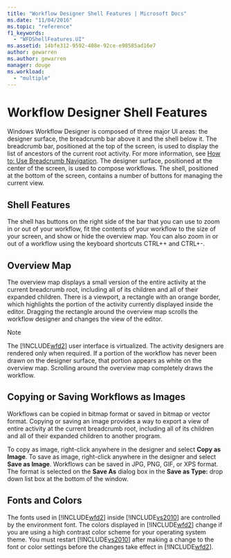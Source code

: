 ```yaml
---
title: "Workflow Designer Shell Features | Microsoft Docs"
ms.date: "11/04/2016"
ms.topic: "reference"
f1_keywords: 
  - "WFDShellFeatures.UI"
ms.assetid: 14bfe312-9592-408e-92ce-e98585ad16e7
author: gewarren
ms.author: gewarren
manager: douge
ms.workload: 
  - "multiple"
---
```

# Workflow Designer Shell Features

Windows Workflow Designer is composed of three major UI areas: the designer surface, the breadcrumb bar above it and the shell below it. The breadcrumb bar, positioned at the top of the screen, is used to display the list of ancestors of the current root activity. For more information, see [How to: Use Breadcrumb Navigation](../workflow-designer/how-to-use-breadcrumb-navigation.md). The designer surface, positioned at the center of the screen, is used to compose workflows. The shell, positioned at the bottom of the screen, contains a number of buttons for managing the current view.

## Shell Features
 The shell has buttons on the right side of the bar that you can use to zoom in or out of your workflow, fit the contents of your workflow to the size of your screen, and show or hide the overview map. You can also zoom in or out of a workflow using the keyboard shortcuts CTRL++ and CTRL+-.

## Overview Map
 The overview map displays a small version of the entire activity at the current breadcrumb root, including all of its children and all of their expanded children. There is a viewport, a rectangle with an orange border, which highlights the portion of the activity currently displayed inside the editor. Dragging the rectangle around the overview map scrolls the workflow designer and changes the view of the editor.

> [!NOTE]
> The [!INCLUDE[wfd2](../workflow-designer/includes/wfd2_md.md)] user interface is virtualized. The activity designers are rendered only when required. If a portion of the workflow has never been drawn on the designer surface, that portion appears as white on the overview map. Scrolling around the overview map completely draws the workflow.

## Copying or Saving Workflows as Images
 Workflows can be copied in bitmap format or saved in bitmap or vector format. Copying or saving an image provides a way to export a view of entire activity at the current breadcrumb root, including all of its children and all of their expanded children to another program.

 To copy as image, right-click anywhere in the designer and select **Copy as Image**. To save as image, right-click anywhere in the designer and select **Save as Image**. Workflows can be saved in JPG, PNG, GIF, or XPS format. The format is selected on the **Save As** dialog box in the **Save as Type:** drop down list box at the bottom of the window.

## Fonts and Colors

The fonts used in [!INCLUDE[wfd2](../workflow-designer/includes/wfd2_md.md)] inside [!INCLUDE[vs2010](../misc/includes/vs2010_md.md)] are controlled by the environment font. The colors displayed in [!INCLUDE[wfd2](../workflow-designer/includes/wfd2_md.md)] change if you are using a high contrast color scheme for your operating system theme. You must restart [!INCLUDE[vs2010](../misc/includes/vs2010_md.md)] after making a change to the font or color settings before the changes take effect in [!INCLUDE[wfd2](../workflow-designer/includes/wfd2_md.md)].
